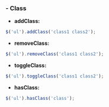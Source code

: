 ### - Class

- **addClass:**
```javascript
$('ul').addClass('class1 class2');
```

- **removeClass:**
```javascript
$('ul').removeClass('class1 class2');
```

- **toggleClass:**
```javascript
$('ul').toggleClass('class1 class2');
```

- **hasClass:**
```javascript
$('ul').hasClass('class');
```
